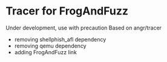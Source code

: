 # Tracer for FrogAndFuzz
Under development, use with precaution
Based on angr/tracer
- removing shellphish_afl dependency
- removing qemu dependency
- adding FrogAndFuzz link
